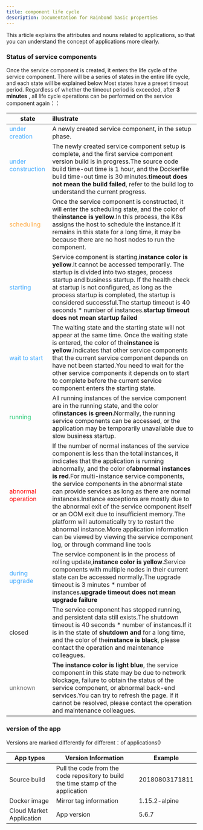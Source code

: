 ```yaml
---
title: component life cycle
description: Documentation for Rainbond basic properties
---
```


This article explains the attributes and nouns related to applications, so that you can understand the concept of applications more clearly.

### Status of service components

Once the service component is created, it enters the life cycle of the service component. There will be a series of states in the entire life cycle, and each state will be explained below.Most states have a preset timeout period. Regardless of whether the timeout period is exceeded, after **3 minutes** , all life cycle operations can be performed on the service component again：：

| state                                             | illustrate                                                                                                                                                                                                                                                                                                                                                                                                                                                                                                                                                                                                                                                               |
| ------------------------------------------------- |:------------------------------------------------------------------------------------------------------------------------------------------------------------------------------------------------------------------------------------------------------------------------------------------------------------------------------------------------------------------------------------------------------------------------------------------------------------------------------------------------------------------------------------------------------------------------------------------------------------------------------------------------------------------------ |
| <font color="#40a9ff">under creation  </font>     | A newly created service component, in the setup phase.                                                                                                                                                                                                                                                                                                                                                                                                                                                                                                                                                                                                                   |
| <font color="#40a9ff">under construction  </font> | The newly created service component setup is complete, and the first service component version build is in progress.The source code build time-out time is 1 hour, and the Dockerfile build time-out time is 30 minutes.**timeout does not mean the build failed**, refer to the build log to understand the current progress.                                                                                                                                                                                                                                                                                                                                           |
| <font color="#ffa940">scheduling  </font>         | Once the service component is constructed, it will enter the scheduling state, and the color of the**instance is yellow**.In this process, the K8s assigns the host to schedule the instance.If it remains in this state for a long time, it may be because there are no host nodes to run the component.                                                                                                                                                                                                                                                                                                                                                                |
| <font color="#40a9ff">starting  </font>           | Service component is starting,**instance color is yellow**.It cannot be accessed temporarily. The startup is divided into two stages, process startup and business startup. If the health check at startup is not configured, as long as the process startup is completed, the startup is considered successful.The startup timeout is 40 seconds * number of instances.**startup timeout does not mean startup failed**                                                                                                                                                                                                                                                 |
| <font color="#40a9ff">wait to start</font>        | The waiting state and the starting state will not appear at the same time. Once the waiting state is entered, the color of the**instance is yellow**.Indicates that other service components that the current service component depends on have not been started.You need to wait for the other service components it depends on to start to complete before the current service component enters the starting state.                                                                                                                                                                                                                                                    |
| <font color="#28cb75">running  </font>            | All running instances of the service component are in the running state, and the color of**instances is green**.Normally, the running service components can be accessed, or the application may be temporarily unavailable due to slow business startup.                                                                                                                                                                                                                                                                                                                                                                                                                |
| <font color="red">abnormal operation  </font>     | If the number of normal instances of the service component is less than the total instances, it indicates that the application is running abnormally, and the color of**abnormal instances is red**.For multi-instance service components, the service components in the abnormal state can provide services as long as there are normal instances.Instance exceptions are mostly due to the abnormal exit of the service component itself or an OOM exit due to insufficient memory.The platform will automatically try to restart the abnormal instance.More application information can be viewed by viewing the service component log, or through command line tools |
| <font color="#40a9ff">during upgrade</font>       | The service component is in the process of rolling update,**instance color is yellow**.Service components with multiple nodes in their current state can be accessed normally.The upgrade timeout is 3 minutes * number of instances.**upgrade timeout does not mean upgrade failure**                                                                                                                                                                                                                                                                                                                                                                                   |
| closed                                            | The service component has stopped running, and persistent data still exists.The shutdown timeout is 40 seconds * number of instances.If it is in the state of **shutdown and** for a long time, and the color of the**instance is black**, please contact the operation and maintenance colleagues.                                                                                                                                                                                                                                                                                                                                                                      |
| <font color="#717171">unknown</font>              | **The instance color is light blue**, the service component in this state may be due to network blockage, failure to obtain the status of the service component, or abnormal back-end services.You can try to refresh the page. If it cannot be resolved, please contact the operation and maintenance colleagues.                                                                                                                                                                                                                                                                                                                                                       |

### version of the app

Versions are marked differently for different：of applications0

| App types                | Version Information                                                               | Example        |
| ------------------------ | --------------------------------------------------------------------------------- | -------------- |
| Source build             | Pull the code from the code repository to build the time stamp of the application | 20180803171811 |
| Docker image             | Mirror tag information                                                            | 1.15.2-alpine  |
| Cloud Market Application | App version                                                                       | 5.6.7          |
